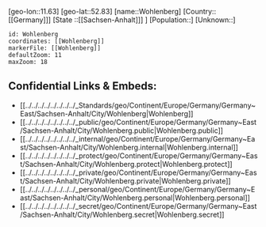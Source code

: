 ﻿---
location: [52.83,11.63]
mapzoom: [7,12] 
mapmarker: city 
type: City
tags:
- geo/City


SpocWebEntityId: 35674
isDeleted: false
confidential: public

---
[geo-lon::11.63]
[geo-lat::52.83]
[name::Wohlenberg]
[Country::[[Germany]]]
[State ::[[Sachsen-Anhalt]]] ]
[Population::]
[Unknown::]


```leaflet
id: Wohlenberg
coordinates: [[Wohlenberg]]
markerFile: [[Wohlenberg]]
defaultZoom: 11 
maxZoom: 18
```


## Confidential Links & Embeds: 
- [[../../../../../../../../_Standards/geo/Continent/Europe/Germany/Germany~East/Sachsen-Anhalt/City/Wohlenberg|Wohlenberg]] 
- [[../../../../../../../../_public/geo/Continent/Europe/Germany/Germany~East/Sachsen-Anhalt/City/Wohlenberg.public|Wohlenberg.public]] 
- [[../../../../../../../../_internal/geo/Continent/Europe/Germany/Germany~East/Sachsen-Anhalt/City/Wohlenberg.internal|Wohlenberg.internal]] 
- [[../../../../../../../../_protect/geo/Continent/Europe/Germany/Germany~East/Sachsen-Anhalt/City/Wohlenberg.protect|Wohlenberg.protect]] 
- [[../../../../../../../../_private/geo/Continent/Europe/Germany/Germany~East/Sachsen-Anhalt/City/Wohlenberg.private|Wohlenberg.private]] 
- [[../../../../../../../../_personal/geo/Continent/Europe/Germany/Germany~East/Sachsen-Anhalt/City/Wohlenberg.personal|Wohlenberg.personal]] 
- [[../../../../../../../../_secret/geo/Continent/Europe/Germany/Germany~East/Sachsen-Anhalt/City/Wohlenberg.secret|Wohlenberg.secret]] 
